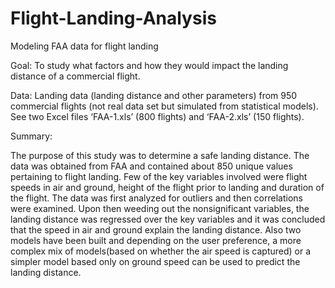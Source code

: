 # Flight-Landing-Analysis
Modeling FAA data for flight landing

Goal: To study what factors and how they would impact the landing distance of a commercial flight. 

Data: Landing data (landing distance and other parameters) from 950 commercial flights (not real data set but simulated from statistical models). See two Excel files ‘FAA-1.xls’ (800 flights) and ‘FAA-2.xls’ (150 flights).

Summary: 

The purpose of this study was to determine a safe landing distance. The data was obtained from FAA and contained about 850 unique values pertaining to flight landing. Few of the key variables involved were flight speeds in air and ground, height of the flight prior to landing and duration of the flight.  The data was first analyzed for outliers and then correlations were examined. Upon then weeding out the nonsignificant variables, the landing distance was regressed over the key variables and it was concluded that the speed in air and ground explain the landing distance. Also two models have been built and depending on the user preference, a more complex mix of models(based on whether the air speed is captured) or a simpler model based only on ground speed can be used to predict the landing distance.

